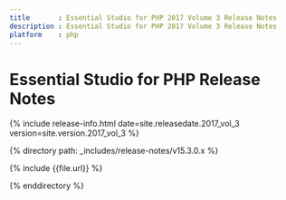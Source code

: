 ```yaml
---
title		: Essential Studio for PHP 2017 Volume 3 Release Notes
description	: Essential Studio for PHP 2017 Volume 3 Release Notes
platform	: php
---
```


# Essential Studio for PHP Release Notes

{% include release-info.html date=site.releasedate.2017_vol_3 version=site.version.2017_vol_3 %} 

{% directory path: _includes/release-notes/v15.3.0.x %}

{% include {{file.url}} %}

{% enddirectory %}